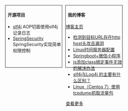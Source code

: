 
</head>
<body >
<div style="width:36%;height:200px;border:solid 1px;float:left;">
  <h4>&nbsp;&nbsp;开源项目</h4>
  <ul>
    <li><a href="https://github.com/practise-project/slf4j"> slf4j</a> <span> AOP切面使用slf4j记录日志</span></li>
    <li><a href="https://github.com/practise-project/SpringSecurity ">SpringSecurity </a><span>SpringSecurity实现简单权限控制</span></li>
  </ul>
</div>

<div style="width:36%;height:200px;border:solid 1px;float:left;margin-left:10px;">
 <h4>&nbsp;&nbsp;我的博客</h4>
	<blod><a href="https://blog.csdn.net/weixin_44806193">博客主页</a></blod>
	<ul>
		<li><a href="https://blog.csdn.net/weixin_44806193/article/details/106272653">检测到目标URL存在http host头攻击漏洞</a> </li>
		<li><a href="https://blog.csdn.net/weixin_44806193/article/details/104059927">Linux时间服务器配置</a> </li>
		<li><a href="https://blog.csdn.net/weixin_44806193/article/details/89366213">Springboot+微信小程序</a> </li>
		<li><a href="https://blog.csdn.net/weixin_44806193/article/details/107840057">js添加class绑定事件无效的解决办法</a> </li>
		<li><a href="https://blog.csdn.net/weixin_44806193/article/details/107839775">slf4j与Log4j 的主要有什么区别？</a> </li>
		<li><a href="https://blog.csdn.net/weixin_44806193/article/details/107728465">Linux（Centos 7）使用tcpdump抓取流量包</a> </li>
	</ul>
	<a href="https://blog.csdn.net/weixin_44806193">查看更多</a>	
</div>  
</body>
</html>
